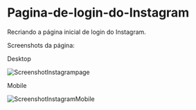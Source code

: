 # Pagina-de-login-do-Instagram
Recriando a página inicial de login do Instagram.

Screenshots da página:

Desktop

![ScreenshotInstagrampage](https://user-images.githubusercontent.com/67620423/117558230-dd812500-b051-11eb-998f-a2b8a81787e5.png)

Mobile

![ScreenshotInstagramMobile](https://user-images.githubusercontent.com/67620423/117558250-0c979680-b052-11eb-8a04-1846e7999a20.png)

